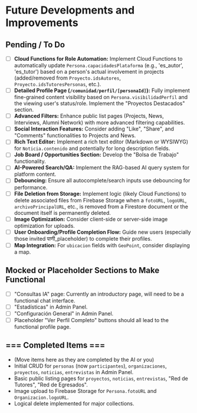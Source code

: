 # Future Developments and Improvements

## Pending / To Do
- [ ] **Cloud Functions for Role Automation:** Implement Cloud Functions to automatically update `Persona.capacidadesPlataforma` (e.g., 'es_autor', 'es_tutor') based on a person's actual involvement in projects (added/removed from `Proyecto.idsAutores`, `Proyecto.idsTutoresPersonas`, etc.).
- [ ] **Detailed Profile Page (`/comunidad/perfil/[personaId]`):** Fully implement fine-grained content visibility based on `Persona.visibilidadPerfil` and the viewing user's status/role. Implement the "Proyectos Destacados" section.
- [ ] **Advanced Filters:** Enhance public list pages (Projects, News, Interviews, Alumni Network) with more advanced filtering capabilities.
- [ ] **Social Interaction Features:** Consider adding "Like", "Share", and "Comments" functionalities to Projects and News.
- [ ] **Rich Text Editor:** Implement a rich text editor (Markdown or WYSIWYG) for `Noticia.contenido` and potentially for long description fields.
- [ ] **Job Board / Opportunities Section:** Develop the "Bolsa de Trabajo" functionality.
- [ ] **AI-Powered Search/QA:** Implement the RAG-based AI query system for platform content.
- [ ] **Debouncing:** Ensure all autocomplete/search inputs use debouncing for performance.
- [ ] **File Deletion from Storage:** Implement logic (likely Cloud Functions) to delete associated files from Firebase Storage when a `fotoURL`, `logoURL`, `archivoPrincipalURL`, etc., is removed from a Firestore document or the document itself is permanently deleted.
- [ ] **Image Optimization:** Consider client-side or server-side image optimization for uploads.
- [ ] **User Onboarding/Profile Completion Flow:** Guide new users (especially those invited पाणी_placeholder) to complete their profiles.
- [ ] **Map Integration:** For `ubicacion` fields with `GeoPoint`, consider displaying a map.

## Mocked or Placeholder Sections to Make Functional
- [ ] "Consultas IA" page: Currently an introductory page, will need to be a functional chat interface.
- [ ] "Estadísticas" in Admin Panel.
- [ ] "Configuración General" in Admin Panel.
- [ ] Placeholder "Ver Perfil Completo" buttons should all lead to the functional profile page.

## === Completed Items ===
- (Move items here as they are completed by the AI or you)
- Initial CRUD for `personas` (now `participantes`), `organizaciones`, `proyectos`, `noticias`, `entrevistas` in Admin Panel.
- Basic public listing pages for `proyectos`, `noticias`, `entrevistas`, "Red de Tutores", "Red de Egresados".
- Image upload to Firebase Storage for `Persona.fotoURL` and `Organizacion.logoURL`.
- Logical delete implemented for major collections.